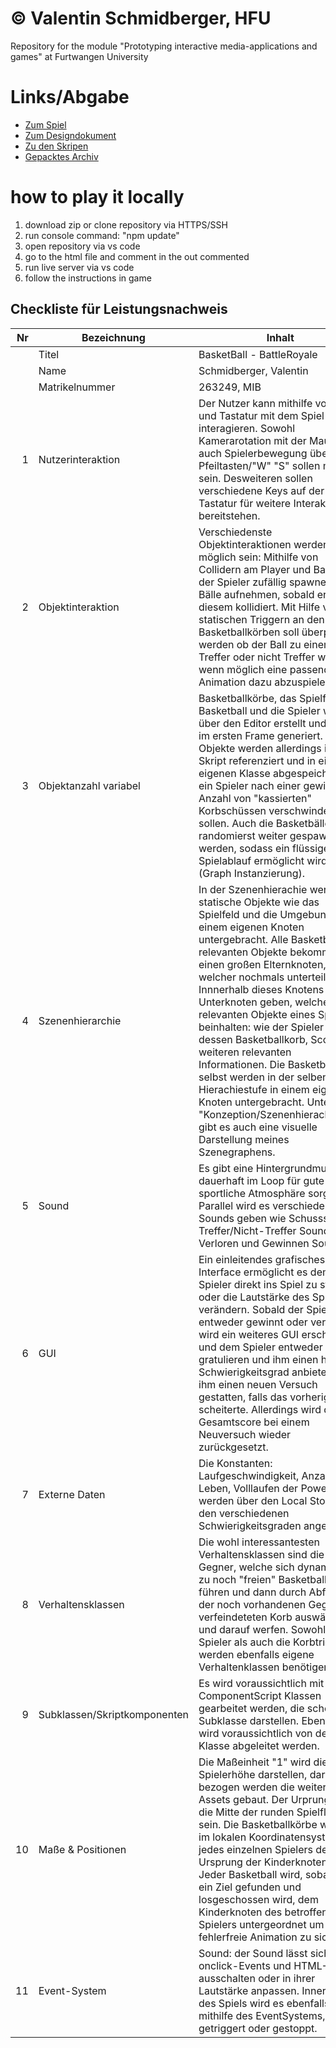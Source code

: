 # © Valentin Schmidberger, HFU
Repository for the module "Prototyping interactive media-applications and games" at Furtwangen University
# Links/Abgabe
- [Zum Spiel](https://vale-sch.github.io/basketBallBattleRoyale/BasketBall_BattleRoyale.html)
- [Zum Designdokument](https://github.com/vale-sch/basketBallBattleRoyale/blob/main/Designdokument_PRIMA_SchmidbergerValentin_263249_MIB4.pdf)
- [Zu den Skripen](https://github.com/vale-sch/basketBallBattleRoyale/tree/main/Scripts)
- [Gepacktes Archiv](https://github.com/vale-sch/basketBallBattleRoyale/blob/main/basketBallBattleRoyale_allZipped_SchmidbergerValentin_263249_MIB4.zip)

# how to play it locally
1. download zip or clone repository via HTTPS/SSH
2. run console command: "npm update"
3. open repository via vs code
4. go to the html file and comment in the out commented 
5. run live server via vs code
6. follow the instructions in game

## Checkliste für Leistungsnachweis

| Nr | Bezeichnung           | Inhalt                                                                                                                                                                                                                                                                         |
|---:|-----------------------|--------------------------------------------------------------------------------------------------------------------------------------------------------------------------------------------------------------------------------------------------------------------------------|
|    | Titel                 | BasketBall - BattleRoyale
|    | Name                  | Schmidberger, Valentin
|    | Matrikelnummer        | 263249, MIB
|  1 | Nutzerinteraktion     | Der Nutzer kann mithilfe von Maus und Tastatur mit dem Spiel interagieren. Sowohl Kamerarotation mit der Maus, als auch Spielerbewegung über die Pfeiltasten/"W" "S"  sollen möglich sein. Desweiteren sollen verschiedene Keys auf der Tastatur für weitere Interaktionen bereitstehen.                                                                                                                                              |
|  2 | Objektinteraktion     | Verschiedenste Objektinteraktionen werden möglich sein: Mithilfe von Collidern am Player und Ball, kann der Spieler zufällig spawnende Bälle aufnehmen, sobald er mit diesem kollidiert. Mit Hilfe von statischen Triggern an den Basketballkörben soll überprüft werden ob der Ball zu einem Treffer oder nicht Treffer wird und wenn möglich eine passende Animation dazu abzuspielen.                                                                                                                        |
|  3 | Objektanzahl variabel | Basketballkörbe, das Spielfeld, der Basketball und die Spieler werden über den Editor erstellt und gleich im ersten Frame generiert. Alle Objekte werden allerdings im Skript referenziert und in einer eigenen Klasse abgespeichert, da ein Spieler nach einer gewissen Anzahl von "kassierten" Korbschüssen verschwinden sollen. Auch die Basketbälle sollen randomierst weiter gespawnt werden, sodass ein flüssiger Spielablauf ermöglicht wird (Graph Instanzierung). |
|  4 | Szenenhierarchie      | In der Szenenhierachie werden statische Objekte wie das Spielfeld und die Umgebung in einem eigenen Knoten untergebracht. Alle Basketball relevanten Objekte bekommen einen großen Elternknoten, welcher nochmals unterteilt wird. Innnerhalb dieses Knotens wird es Unterknoten geben, welche alle relevanten Objekte eines Spielers beinhalten: wie der Spieler selbst, dessen Basketballkorb, Score und weiteren relevanten Informationen. Die Basketbälle selbst werden in der selben Hierachiestufe in einem eigenen Knoten untergebracht. Unter "Konzeption/Szenenhierachie.pdf" gibt es auch eine visuelle Darstellung meines Szenegraphens.                                                                                                                                             |
|  5 | Sound                 | Es gibt eine Hintergrundmusik die dauerhaft im Loop für gute und sportliche Atmosphäre sorgt. Parallel wird es verschiedene SFX Sounds geben wie Schusssound, Treffer/Nicht-Treffer Sounds, Verloren und Gewinnen Sounds.                                                            |
|  6 | GUI                   | Ein einleitendes grafisches User Interface ermöglicht es dem Spieler direkt ins Spiel zu starten oder die Lautstärke des Spiels zu verändern. Sobald der Spieler entweder gewinnt oder verliert, wird ein weiteres GUI erscheinen und dem Spieler entweder gratulieren und ihm einen höheren Schwierigkeitsgrad anbieten, oder ihm einen neuen Versuch gestatten, falls das vorherige Spiel scheiterte. Allerdings wird der Gesamtscore bei einem Neuversuch wieder zurückgesetzt.                                                                             |
|  7 | Externe Daten         |  Die Konstanten: Laufgeschwindigkeit, Anzahl der Leben, Volllaufen der Powerbar werden über den Local Storage in den verschiedenen Schwierigkeitsgraden angepasst                                                                |
|  8 | Verhaltensklassen     | Die wohl interessantesten Verhaltensklassen sind die der Gegner, welche sich dynamisch zu noch "freien" Basketballen führen und dann durch Abfragen der noch vorhandenen Gegner ein verfeindeteten Korb auswählen und darauf werfen. Sowohl der Spieler als auch die Korbtrigger werden ebenfalls eigene Verhaltenklassen benötigen.                                                                                           |
|  9 | Subklassen/Skriptkomponenten            | Es wird voraussichtlich mit vielen ComponentScript Klassen gearbeitet werden, die schon eine Subklasse darstellen. Ebenfalls wird voraussichtlich von der Node Klasse abgeleitet werden.|
| 10 | Maße & Positionen     | Die Maßeinheit "1" wird die Spielerhöhe darstellen, darauf bezogen werden die weiteren Assets gebaut. Der Urprung wird die Mitte der runden Spielfläche sein. Die Basketballkörbe werden im lokalen Koordinatensystem jedes einzelnen Spielers der Ursprung der Kinderknoten sein. Jeder Basketball wird, sobald er ein Ziel gefunden und losgeschossen wird, dem Kinderknoten des betroffenen Spielers untergeordnet um eine fehlerfreie Animation zu sichern.                                                             |
| 11 | Event-System          | Sound: der Sound lässt sich über onclick-Events und HTML-Slider ausschalten oder in ihrer Lautstärke anpassen. Innerhalb des Spiels wird es ebenfalls mithilfe des EventSystems, Events getriggert oder gestoppt.                                                                                                                                                                        |


